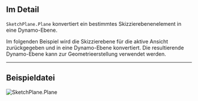 ## Im Detail
`SketchPlane.Plane` konvertiert ein bestimmtes Skizzierebenenelement in eine Dynamo-Ebene.

Im folgenden Beispiel wird die Skizzierebene für die aktive Ansicht zurückgegeben und in eine Dynamo-Ebene konvertiert. Die resultierende Dynamo-Ebene kann zur Geometrieerstellung verwendet werden.
___
## Beispieldatei

![SketchPlane.Plane](./Revit.Elements.SketchPlane.Plane_img.jpg)
